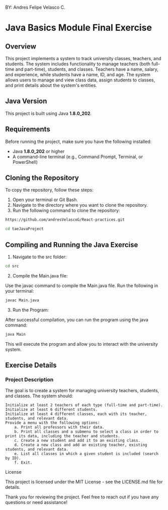 BY: Andres Felipe Velasco C.

# Java Basics Module Final Exercise

## Overview
This project implements a system to track university classes, teachers, and students. The system includes functionality to manage teachers (both full-time and part-time), students, and classes. Teachers have a name, salary, and experience, while students have a name, ID, and age. The system allows users to manage and view class data, assign students to classes, and print details about the system's entities.

## Java Version
This project is built using Java **1.8.0_202**.

## Requirements
Before running the project, make sure you have the following installed:

- Java **1.8.0_202** or higher
- A command-line terminal (e.g., Command Prompt, Terminal, or PowerShell)

## Cloning the Repository

To copy the repository, follow these steps:

1. Open your terminal or Git Bash.
2. Navigate to the directory where you want to clone the repository.
3. Run the following command to clone the repository:

```bash
https://github.com/andresVelascoG/React-practices.git

cd taeJavaProject

```

## Compiling and Running the Java Exercise
1. Navigate to the src folder:
```bash
cd src
```
2. Compile the Main.java file:

Use the javac command to compile the Main.java file. Run the following in your terminal:
```bash
javac Main.java
```

3. Run the Program:

After successful compilation, you can run the program using the java command:
```bash
java Main
```

This will execute the program and allow you to interact with the university system.
## Exercise Details
### Project Description

The goal is to create a system for managing university teachers, students, and classes. The system should:

    Initialize at least 2 teachers of each type (full-time and part-time).
    Initialize at least 6 different students.
    Initialize at least 4 different classes, each with its teacher, students, and relevant data.
    Provide a menu with the following options:
        a. Print all professors with their data.
        b. Print all classes and a submenu to select a class in order to print its data, including the teacher and students.
        c. Create a new student and add it to an existing class.
        d. Create a new class and add an existing teacher, existing students, and relevant data.
        e. List all classes in which a given student is included (search by ID).
        f. Exit.

License

This project is licensed under the MIT License - see the LICENSE.md file for details.

Thank you for reviewing the project. Feel free to reach out if you have any questions or need assistance!
